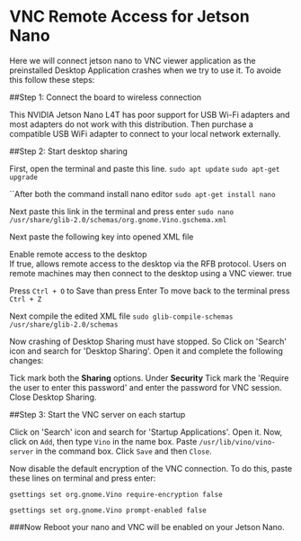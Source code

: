 # VNC Remote Access for Jetson Nano

Here we will connect jetson nano to VNC viewer application as the preinstalled Desktop Application crashes when we try to use it. To avoide this follow these steps:

##Step 1: Connect the board to wireless connection

This NVIDIA Jetson Nano L4T has poor support for USB Wi-Fi adapters and most adapters do not work with this distribution. Then purchase a compatible USB WiFi adapter to connect to your local network externally.

##Step 2: Start desktop sharing

First, open the terminal and paste this line.
`sudo apt update`
`sudo apt-get upgrade`

``After both the command install nano editor
`sudo apt-get install nano`

Next paste this link in the terminal and press enter
`sudo nano /usr/share/glib-2.0/schemas/org.gnome.Vino.gschema.xml`

Next paste the following key into opened XML file 

<key name=’enabled’ type=’b’>
<summary>Enable remote access to the desktop</summary>
<description>
If true, allows remote access to the desktop via the RFB
protocol. Users on remote machines may then connect to the
desktop using a VNC viewer.
</description>
<default>true</default>
</key>

Press `Ctrl + O` to Save than press Enter
To move back to the terminal press `Ctrl + Z`

Next compile the edited XML file
`sudo glib-compile-schemas /usr/share/glib-2.0/schemas`

Now crashing of Desktop Sharing must have stopped. So Click on 'Search' icon and search for 'Desktop Sharing'. Open it and complete the following changes:

Tick mark both the <b>Sharing</b> options. 
Under <b>Security</b> Tick mark the 'Require the user to enter this password' and enter the password for VNC session.
Close Desktop Sharing.

##Step 3: Start the VNC server on each startup

Click on 'Search' icon and search for 'Startup Applications'. Open it. Now, click on `Add`, then type `Vino` in the name box. Paste `/usr/lib/vino/vino-server` in the command box. Click `Save` and then `Close`.

Now disable the default encryption of the VNC connection. To do this, paste these lines on terminal and press enter:

`gsettings set org.gnome.Vino require-encryption false`

`gsettings set org.gnome.Vino prompt-enabled false`

###Now Reboot your nano and VNC will be enabled on your Jetson Nano.
